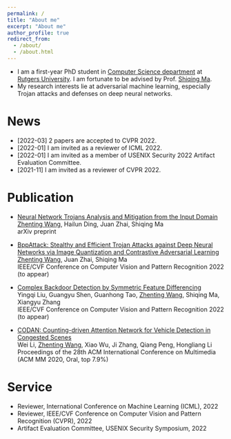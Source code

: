 ```yaml
---
permalink: /
title: "About me"
excerpt: "About me"
author_profile: true
redirect_from: 
  - /about/
  - /about.html
---
```


* I am a first-year PhD student in [Computer Science department](https://www.cs.rutgers.edu/) at [Rutgers University](https://www.rutgers.edu/). I am fortunate to be advised by Prof. [Shiqing Ma](https://www.cs.rutgers.edu/~sm2283/).
* My research interests lie at adversarial machine learning, especially Trojan attacks and defenses on deep neural networks.

News
======
* [2022-03] 2 papers are accepted to CVPR 2022.
* [2022-01] I am invited as a reviewer of ICML 2022.
* [2022-01] I am invited as a member of USENIX Security 2022 Artifact Evaluation Committee.
* [2021-11] I am invited as a reviewer of CVPR 2022.


Publication
======
* [Neural Network Trojans Analysis and Mitigation from the Input Domain](https://arxiv.org/abs/2202.06382)  
<u>Zhenting Wang</u>, Hailun Ding, Juan Zhai, Shiqing Ma  
arXiv preprint

* [BppAttack: Stealthy and Efficient Trojan Attacks against Deep Neural Networks via Image Quantization and Contrastive Adversarial Learning](https://zhentingwang.github.io/)  
<u>Zhenting Wang</u>, Juan Zhai, Shiqing Ma  
IEEE/CVF Conference on Computer Vision and Pattern Recognition 2022 (to appear)

* [Complex Backdoor Detection by Symmetric Feature Differencing](https://zhentingwang.github.io/)  
Yingqi Liu, Guangyu Shen, Guanhong Tao, <u>Zhenting Wang</u>, Shiqing Ma, Xiangyu Zhang  
IEEE/CVF Conference on Computer Vision and Pattern Recognition 2022 (to appear)

* [CODAN: Counting-driven Attention Network for Vehicle Detection in Congested Scenes](https://dl.acm.org/doi/abs/10.1145/3394171.3413945)  
Wei Li, <u>Zhenting Wang</u>, Xiao Wu, Ji Zhang, Qiang Peng, Hongliang Li  
Proceedings of the 28th ACM International Conference on Multimedia (ACM MM 2020, Oral, top 7.9%)

Service
======
* Reviewer, International Conference on Machine Learning (ICML), 2022
* Reviewer, IEEE/CVF Conference on Computer Vision and Pattern Recognition (CVPR), 2022
* Artifact Evaluation Committee, USENIX Security Symposium, 2022
